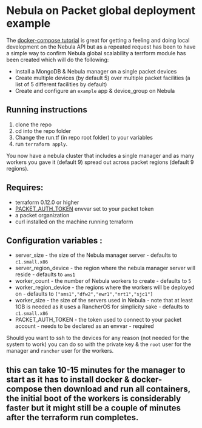# Nebula on Packet global deployment example

The [docker-compose tutorial](getting-started.md) is great for getting a feeling and doing local development on the Nebula API but as a repeated request has been to have a simple way to confirm Nebula global scalability a terrform module has been created which will do the following:

 - Install a MongoDB & Nebula manager on a single packet devices
 - Create multiple devices (by default 5) over multiple packet facilities (a list of 5 different facilities by default)
 - Create and configure an `example` app & device_group on Nebula

## Running instructions

 1. clone the repo
 2. cd into the repo folder
 3. Change the run.tf (in repo root folder) to your variables 
 4. run `terraform apply`.
 
You now have a nebula cluster that includes a single manager and as many workers you gave it (default 9) spread out across packet regions (default 9 regions).
 
## Requires: 

 - terraform 0.12.0 or higher
 - [PACKET_AUTH_TOKEN](https://www.terraform.io/docs/providers/packet/index.html) envvar set to your packet token
 - a packet organization
 - curl installed on the machine running terraform
 
## Configuration variables  :

 - server_size - the size of the Nebula manager server - defaults to `c1.small.x86`
 - server_region_device - the region where the nebula manager server will reside - defaults to `ams1`
 - worker_count - the number of Nebula workers to create - defaults to `5`
 - worker_region_device - the regions where the workers will be deployed on - defaults to `["ams1","dfw2","ewr1","nrt1","sjc1"]`
 - worker_size - the size of the servers used in Nebula - note that at least 1GB is needed as it uses a RancherOS for simplicity sake - defaults to `c1.small.x86`
 - PACKET_AUTH_TOKEN - the token used to connect to your packet account - needs to be declared as an envvar - required
 
 Should you want to ssh to the devices for any reason (not needed for the system to work) you can do so with the private key & the `root` user for the manager and `rancher` user for the workers.
 
## this can take 10-15 minutes for the manager to start as it has to install docker & docker-compose then download and run all containers, the initial boot of the workers is considerably faster but it might still be a couple of minutes after the terraform run completes.

